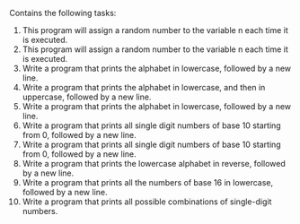 Contains the following tasks:
  1. This program will assign a random number to the variable n each time it is executed. 
  2. This program will assign a random number to the variable n each time it is executed.
  3. Write a program that prints the alphabet in lowercase, followed by a new line.
  4. Write a program that prints the alphabet in lowercase, and then in uppercase, followed by a new line.
  5. Write a program that prints the alphabet in lowercase, followed by a new line.
  6. Write a program that prints all single digit numbers of base 10 starting from 0, followed by a new line.
  7. Write a program that prints all single digit numbers of base 10 starting from 0, followed by a new line.
  8. Write a program that prints the lowercase alphabet in reverse, followed by a new line.
  9. Write a program that prints all the numbers of base 16 in lowercase, followed by a new line.
  10. Write a program that prints all possible combinations of single-digit numbers.
